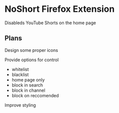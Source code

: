 # NoShort Firefox Extension

Disableds YouTube Shorts on the home page

## Plans

Design some proper icons

Provide options for control
- whitelist
- blacklist
- home page only
- block in search
- block in channel
- block on reccomended

Improve styling